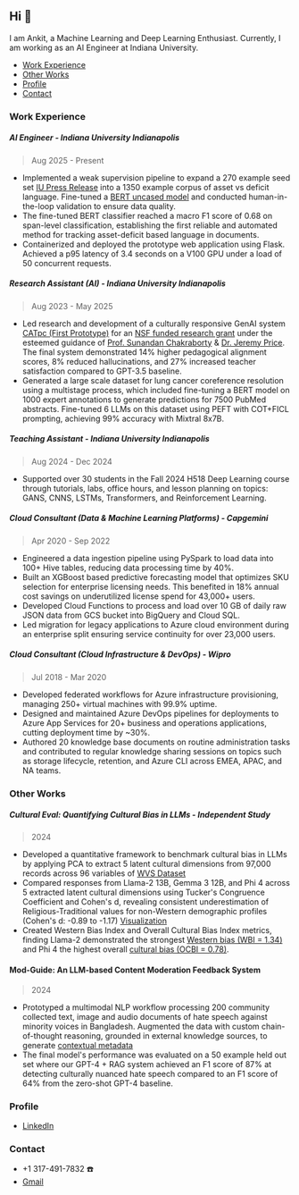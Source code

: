 ## Hi 👋

I am Ankit, a Machine Learning and Deep Learning Enthusiast. Currently, I am working as an AI Engineer at Indiana University.

- [Work Experience](#work-experience)
- [Other Works](#other-works)
- [Profile](#profile)
- [Contact](#contact)

### Work Experience

##### AI Engineer - Indiana University Indianapolis
> Aug 2025 - Present

- Implemented a weak supervision pipeline to expand a 270 example seed set [IU Press Release](https://github.com/anchauha/asset-deficit-miner/blob/main/process_with_llm/data/output/results_gemini-2.5-Instruct_semantic_extraction_prompt3_d689d527.json) into a 1350 example corpus of asset vs deficit language. Fine-tuned a [BERT uncased model](https://github.com/anchauha/asset-deficit-miner/blob/main/bert_finetuning/models/bert-v1/best_model/experiment_results.json) and conducted human-in-the-loop validation to ensure data quality.
- The fine-tuned BERT classifier reached a macro F1 score of 0.68 on span-level classification, establishing the first reliable and automated method for tracking asset-deficit based language in documents.
- Containerized and deployed the prototype web application using Flask. Achieved a p95 latency of 3.4 seconds on a V100 GPU under a load of 50 concurrent requests.

##### Research Assistant (AI) - Indiana University Indianapolis
> Aug 2023 - May 2025
- Led research and development of a culturally responsive GenAI system [CATpc (First Prototype)](https://github.com/anchauha/CATpc) for an [NSF funded research grant](https://www.nsf.gov/awardsearch/showAward?AWD_ID=2334631) under the esteemed guidance of [Prof. Sunandan Chakraborty](https://luddy.indianapolis.iu.edu/contact/directory/sunandan-chakraborty.html) & [Dr. Jeremy Price](https://education.indianapolis.iu.edu/faculty-research/faculty-directory/price-jeremy.html). The final system demonstrated 14% higher pedagogical alignment scores, 8% reduced hallucinations, and 27% increased teacher satisfaction compared to GPT-3.5 baseline.
- Generated a large scale dataset for lung cancer coreference resolution using a multistage process, which included fine-tuning a BERT model on 1000 expert annotations to generate predictions for 7500 PubMed abstracts. Fine-tuned  6 LLMs on this dataset using PEFT with COT+FICL prompting, achieving 99% accuracy with Mixtral 8x7B.

##### Teaching Assistant - Indiana University Indianapolis
> Aug 2024 - Dec 2024 
- Supported over 30 students in the Fall 2024 H518 Deep Learning course through tutorials, labs, office hours, and lesson planning on topics: GANS, CNNS, LSTMs, Transformers, and Reinforcement Learning.

##### Cloud Consultant (Data & Machine Learning Platforms) - Capgemini
> Apr 2020 - Sep 2022

- Engineered a data ingestion pipeline using PySpark to load data into 100+ Hive tables, reducing data processing time by 40%.
- Built an XGBoost based predictive forecasting model that optimizes SKU selection for enterprise licensing needs. This benefited in 18% annual cost savings on underutilized license spend for 43,000+ users.
- Developed Cloud Functions to process and load over 10 GB of daily raw JSON data from GCS bucket into BigQuery and Cloud SQL.
- Led migration for legacy applications to Azure cloud environment during an enterprise split ensuring service continuity for over 23,000 users.

##### Cloud Consultant (Cloud Infrastructure & DevOps) - Wipro
> Jul 2018 - Mar 2020
- Developed federated workflows for Azure infrastructure provisioning, managing 250+ virtual machines with 99.9% uptime.
- Designed and maintained Azure DevOps pipelines for deployments to Azure App Services for 20+ business and operations applications, cutting deployment time by ~30%.
- Authored 20 knowledge base documents on routine administration tasks and contributed to regular knowledge sharing sessions on topics such as storage lifecycle, retention, and Azure CLI across EMEA, APAC, and NA teams.

### Other Works

##### Cultural Eval: Quantifying Cultural Bias in LLMs - Independent Study
> 2024
- Developed a quantitative framework to benchmark cultural bias in LLMs by applying PCA to extract 5 latent cultural dimensions from 97,000 records across 96 variables of [WVS Dataset](https://www.worldvaluessurvey.org/WVSDocumentationWV7.jsp)
- Compared responses from Llama-2 13B, Gemma 3 12B, and Phi 4 across 5 extracted latent cultural dimensions using Tucker's Congruence Coefficient and Cohen's d, revealing consistent underestimation of Religious-Traditional values for non-Western demographic profiles (Cohen's d: -0.89 to -1.17) [Visualization](https://github.com/anchauha/CultureEval/blob/main/output/efa_comparison_all_models/visualizations/regional_bias_heatmap_all_models.png)
- Created Western Bias Index and Overall Cultural Bias Index metrics, finding Llama-2 demonstrated the strongest [Western bias (WBI = 1.34)](https://github.com/anchauha/CultureEval/blob/main/output/efa_comparison_all_models/visualizations/western_bias_index.png) and Phi 4 the highest overall [cultural bias (OCBI = 0.78)](https://github.com/anchauha/CultureEval/blob/main/output/efa_comparison_all_models/visualizations/overall_cultural_bias_index.png).

#### Mod-Guide: An LLM-based Content Moderation Feedback System
> 2024
- Prototyped a multimodal NLP workflow processing 200 community collected text, image and audio documents of hate speech against minority voices in Bangladesh. Augmented the data with custom chain-of-thought reasoning, grounded in external knowledge sources, to generate [contextual metadata](https://github.com/anchauha/BanglaRAG/blob/main/data/Structured_RAG.pdf)
- The final model's performance was evaluated on a 50 example held out set where our GPT-4 + RAG system achieved an F1 score of 87% at detecting culturally nuanced hate speech compared to an F1 score of 64% from the zero-shot GPT-4 baseline.

### Profile
* [LinkedIn](https://www.linkedin.com/in/chauhan-aankit/)

### Contact

* +1 317-491-7832 :phone:
* [Gmail](mailto:ankichau.1718@gmail.com)
